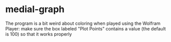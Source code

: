 # medial-graph
The program is a bit weird about coloring when played using the Wolfram Player: make sure the box labeled "Plot Points" contains a value (the default is 100) so that it works properly
